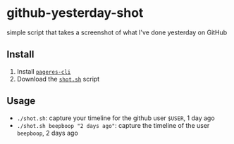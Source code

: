 # github-yesterday-shot
simple script that takes a screenshot of what I've done yesterday on GitHub

## Install

1. Install [`pageres-cli`](https://github.com/sindresorhus/pageres-cli)
2. Download the [`shot.sh`](./shot.sh) script

## Usage

* `./shot.sh`: capture your timeline for the github user `$USER`, 1 day ago
* `./shot.sh beepboop "2 days ago"`: capture the timeline of the user `beepboop`, 2 days ago
